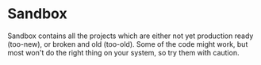 # Sandbox

Sandbox contains all the projects which are either not yet production ready
(too-new), or broken and old (too-old). Some of the code might work, but most
won't do the right thing on your system, so try them with caution.

